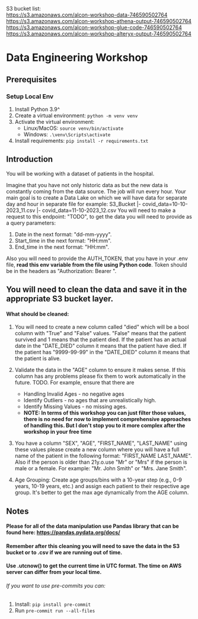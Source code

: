 S3 bucket list: <br>
https://s3.amazonaws.com/alcon-workshop-data-746590502764 <br>
https://s3.amazonaws.com/alcon-workshop-athena-output-746590502764 <br>
https://s3.amazonaws.com/alcon-workshop-glue-code-746590502764 <br>
https://s3.amazonaws.com/alcon-workshop-alteryx-output-746590502764

# Data Engineering Workshop

## Prerequisites

### Setup Local Env

1. Install Python 3.9^
2. Create a virtual environment: `python -m venv venv`
3. Activate the virtual environment:
   - Linux/MacOS: `source venv/bin/activate`
   - Windows: `.\venv\Scripts\activate`
4. Install requirements: `pip install -r requirements.txt`

## Introduction

You will be working with a dataset of patients in the hospital.

Imagine that you have not only historic data as but the new data is constantly coming from the data source.
The job will run every hour. Your main goal is to create a Data Lake on which we will have data for
separate day and hour in separate file for example:
S3_Bucket
|- covid_data=10-10-2023_11.csv
|- covid_data=11-10-2023_12.csv
You will need to make a request to this endpoint: "TODO", to get the data you will need to provide as a query parameters:

1. Date in the next format: "dd-mm-yyyy".
2. Start_time in the next format: "HH:mm".
3. End_time in the next format: "HH:mm".

Also you will need to provide the AUTH_TOKEN, that you have in your .env file,
**read this env variable from the file using Python code**.
Token should be in the headers as "Authorization: Bearer <TOKEN>".

## You will need to clean the data and save it in the appropriate S3 bucket layer.

#### What should be cleaned:

1. You will need to create a new column called "died" which will be a bool column with "True" and "False" values.
   "False" means that the patient survived and 1 means that the patient died. If the patient has an actual date
   in the "DATE_DIED" column it means that the patient have died. If the patient has "9999-99-99" in the "DATE_DIED" column
   it means that the patient is alive.
2. Validate the data in the "AGE" column to ensure it makes sense. If this column has any problems please fix
   them to work automatically in the future.
   TODO. For example, ensure that there are

   - Handling Invalid Ages - no negative ages
   - Identify Outliers - no ages that are unrealistically high.
   - Identify Missing Values - no missing ages.
   - **NOTE: In terms of this workshop you can just filter those values, there is no need for now to implement comprehensive
     approaches of handling this. But I don't stop you to it more complex after the workshop in your free time**

3. You have a column "SEX", "AGE", "FIRST_NAME", "LAST_NAME" using these values please create a new column where
   you will have a full name of the patient in the following format: "FIRST_NAME LAST_NAME". Also if the person
   is older than 21y.o.use "Mr" or "Mrs" if the person is male or a female.
   For example: "Mr. John Smith" or "Mrs. Jane Smith".

4. Age Grouping:
   Create age groups/bins with a 10-year step (e.g., 0-9 years, 10-19 years, etc.)
   and assign each patient to their respective age group. It's better to get the max age dynamically from the AGE column.

## Notes

#### Please for all of the data manipulation use Pandas library that can be found here: https://pandas.pydata.org/docs/

#### Remember after this cleaning you will need to save the data in the S3 bucket or to .csv if we are running out of time.

#### Use .utcnow() to get the current time in UTC format. The time on AWS server can differ from your local time.

###### If you want to use pre-commits you can:

1. Install: `pip install pre-commit`
2. Run `pre-commit run --all-files`
